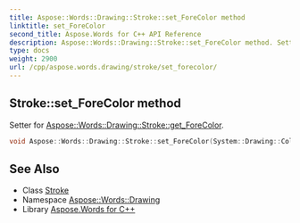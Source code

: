 ```yaml
---
title: Aspose::Words::Drawing::Stroke::set_ForeColor method
linktitle: set_ForeColor
second_title: Aspose.Words for C++ API Reference
description: Aspose::Words::Drawing::Stroke::set_ForeColor method. Setter for Aspose::Words::Drawing::Stroke::get_ForeColor in C++.
type: docs
weight: 2900
url: /cpp/aspose.words.drawing/stroke/set_forecolor/
---
```

## Stroke::set_ForeColor method


Setter for [Aspose::Words::Drawing::Stroke::get_ForeColor](../get_forecolor/).

```cpp
void Aspose::Words::Drawing::Stroke::set_ForeColor(System::Drawing::Color value)
```

## See Also

* Class [Stroke](../)
* Namespace [Aspose::Words::Drawing](../../)
* Library [Aspose.Words for C++](../../../)
